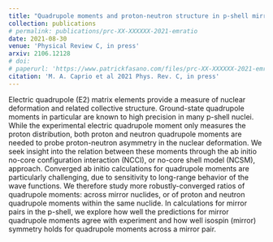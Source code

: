 ```yaml
---
title: "Quadrupole moments and proton-neutron structure in p-shell mirror nuclei"
collection: publications
# permalink: publications/prc-XX-XXXXXX-2021-emratio
date: 2021-08-30
venue: 'Physical Review C, in press'
arxiv: 2106.12128
# doi:
# paperurl: 'https://www.patrickfasano.com/files/prc-XX-XXXXXX-2021-emratio_PREPRINT.pdf'
citation: 'M. A. Caprio et al 2021 Phys. Rev. C, in press'
---
```

Electric quadrupole (E2) matrix elements provide a measure of nuclear
deformation and related collective structure. Ground-state quadrupole moments in
particular are known to high precision in many p-shell nuclei. While the
experimental electric quadrupole moment only measures the proton distribution,
both proton and neutron quadrupole moments are needed to probe proton-neutron
asymmetry in the nuclear deformation. We seek insight into the relation between
these moments through the ab initio no-core configuration interaction (NCCI), or
no-core shell model (NCSM), approach. Converged ab initio calculations for
quadrupole moments are particularly challenging, due to sensitivity to
long-range behavior of the wave functions. We therefore study more
robustly-converged ratios of quadrupole moments: across mirror nuclides, or of
proton and neutron quadrupole moments within the same nuclide. In calculations
for mirror pairs in the p-shell, we explore how well the predictions for mirror
quadrupole moments agree with experiment and how well isospin (mirror) symmetry
holds for quadrupole moments across a mirror pair.